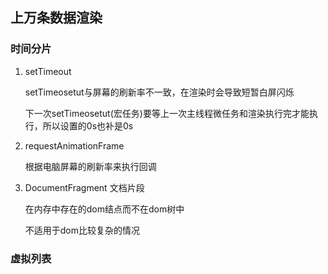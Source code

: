 ## 上万条数据渲染

### 时间分片

1. setTimeout

   setTimeosetut与屏幕的刷新率不一致，在渲染时会导致短暂白屏闪烁

   下一次setTimeosetut(宏任务)要等上一次主线程微任务和渲染执行完才能执行，所以设置的0s也补是0s

2. requestAnimationFrame

   根据电脑屏幕的刷新率来执行回调

3. DocumentFragment 文档片段

   在内存中存在的dom结点而不在dom树中

   不适用于dom比较复杂的情况

### 虚拟列表